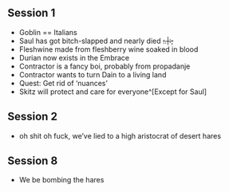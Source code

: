 ## Session 1

- Goblin == Italians
- Saul has got bitch-slapped and nearly died ~~:.|:;~~
- Fleshwine made from fleshberry wine soaked in blood
- Durian now exists in the Embrace
- Contractor is a fancy boi, probably from propadanje
- Contractor wants to turn Dain to a living land
- Quest: Get rid of ‘nuances’
- Skitz will protect and care for everyone^[Except for Saul]

## Session 2

- oh shit oh fuck, we’ve lied to a high aristocrat of desert hares

## Session 8

- We be bombing the hares